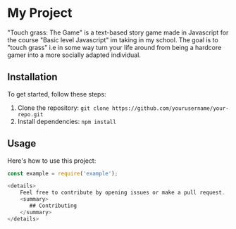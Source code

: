 # My Project

"Touch grass: The Game" is a text-based story game made in Javascript for the course "Basic level Javascript" im taking in my school. The goal is to "touch grass" i.e in some way turn your life around from being a hardcore gamer into a more socially adapted individual. 

## Installation

To get started, follow these steps:

1. Clone the repository: `git clone https://github.com/yourusername/your-repo.git`
2. Install dependencies: `npm install`

## Usage

Here's how to use this project:

```javascript
const example = require('example');

<details>
    Feel free to contribute by opening issues or make a pull request.
    <summary>
       ## Contributing
    </summary>
</details>



